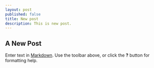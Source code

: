```yaml
---
layout: post
published: false
title: New post
description: This is new post.
---
```

## A New Post

Enter text in [Markdown](http://daringfireball.net/projects/markdown/). Use the toolbar above, or click the **?** button for formatting help.
